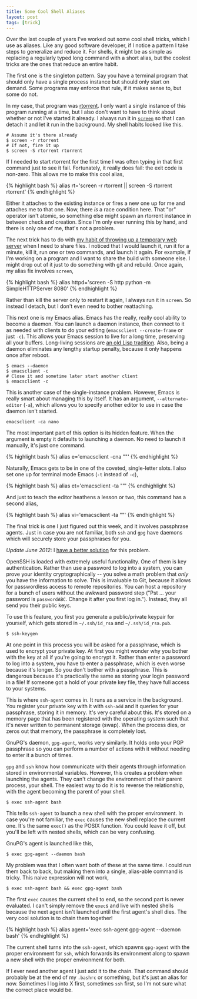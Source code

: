 ```yaml
---
title: Some Cool Shell Aliases
layout: post
tags: [trick]
---
```


Over the last couple of years I've worked out some cool shell tricks,
which I use as aliases. Like any good software developer, if I notice
a pattern I take steps to generalize and reduce it. For shells, it
might be as simple as replacing a regularly typed long command with a
short alias, but the coolest tricks are the ones that reduce an entire
habit.

The first one is the singleton pattern. Say you have a terminal
program that should only have a single process instance but should
only start on demand. Some programs may enforce that rule, if it makes
sense to, but some do not.

In my case, that program was
[rtorrent](http://libtorrent.rakshasa.no/). I only want a single
instance of this program running at a time, but I also don't want to
have to think about whether or not I've started it already. I always
run it in [`screen`](/blog/2009/03/05/) so that I can detach it and
let it run in the background. My shell habits looked like this.

    # Assume it's there already
    $ screen -r rtorrent
    # If not, fire it up
    $ screen -S rtorrent rtorrent

If I needed to start rtorrent for the first time I was often typing in
that first command just to see it fail. Fortunately, it really does
fail: the exit code is non-zero. This allows me to make this cool
alias,

{% highlight bash %}
alias rt='screen -r rtorrent || screen -S rtorrent rtorrent'
{% endhighlight %}

Either it attaches to the existing instance or fires a new one up for
me and attaches me to that one. Now, there *is* a race condition
here. That "or" operator isn't atomic, so something else might spawn
an rtorrent instance in between check and creation. Since I'm only ever
running this by hand, and there is only one of me, that's not a problem.

The next trick has to do with
[my habit of throwing up a temporary web server](/blog/2010/09/21/)
when I need to share files. I noticed that I would launch it, run it
for a minute, kill it, run one or two commands, and launch it
again. For example, if I'm working on a program and I want to share
the build with someone else. I might drop out of it just to do
something with git and rebuild. Once again, my alias fix involves
`screen`,

{% highlight bash %}
alias httpd='screen -S http python -m SimpleHTTPServer 8080'
{% endhighlight %}

Rather than kill the server only to restart it again, I always run it
in `screen`. So instead I detach, but I don't even need to bother
reattaching.

This next one is my Emacs alias. Emacs has the really, really cool
ability to become a daemon. You can launch a daemon instance, then
connect to it as needed with clients to do your editing (`emacsclient
--create-frame` or just `-c`). This allows your Emacs session to live
for a long time, preserving all your buffers. Long-living sessions are
[an old Lisp tradition](/blog/2011/01/30/). Also, being a daemon
eliminates any lengthy startup penalty, because it only happens once
after reboot.

    $ emacs --daemon
    $ emacsclient -c
    # Close it and sometime later start another client
    $ emacsclient -c

This is another case of the single-instance problem. However, Emacs is
really smart about managing this by itself. It has an argument,
`--alternate-editor` (`-a`), which allows you to specify another
editor to use in case the daemon isn't started.

    emacsclient -ca nano

The most important part of this option is its hidden feature. When the
argument is empty it defaults to launching a daemon. No need to launch
it manually, it's just one command.

{% highlight bash %}
alias e='emacsclient -cna ""'
{% endhighlight %}

Naturally, Emacs gets to be in one of the coveted, single-letter
slots. I also set one up for terminal mode Emacs (`-t` instead of
`-c`),

{% highlight bash %}
alias et='emacsclient -ta ""'
{% endhighlight %}

And just to teach the editor heathens a lesson or two, this command
has a second alias,

{% highlight bash %}
alias vi='emacsclient -ta ""'
{% endhighlight %}

The final trick is one I just figured out this week, and it involves
passphrase agents. Just in case you are not familiar, both `ssh` and
`gpg` have daemons which will securely store your passphrases for
you.

*Update June 2012:* I [have a better solution](/blog/2012/06/08/) for
this problem.

OpenSSH is loaded with extremely useful functionality. One of them is
key authentication. Rather than use a password to log into a system,
you can prove your identity cryptographically -- you solve a math
problem that *only* you have the information to solve. This is
invaluable to Git, because it allows for passwordless access to remote
repositories. You can host a repository for a bunch of users without
the awkward password step ("Pst ... your password is
`passwordABC`. Change it after you first log in."). Instead, they all
send you their public keys.

To use this feature, you first you generate a public/private keypair
for yourself, which gets stored in `~/.ssh/id_rsa` and
`~/.ssh/id_rsa.pub`.

    $ ssh-keygen

At one point in this process you will be asked for a passphrase, which
is used to encrypt your private key. At first you might wonder why you
bother with the key at all if you're going to encrypt it. Rather than
enter a password to log into a system, you have to enter a passphrase,
which is even worse because it's longer. So you don't bother with a
passphrase. This is dangerous because it's practically the same as
storing your login password in a file! If someone got a hold of your
private key file, they have full access to your systems.

This is where `ssh-agent` comes in. It runs as a service in the
background. You register your private key with it with `ssh-add` and
it queries for your passphrase, storing it in memory. It's very
careful about this. It's stored on a memory page that has been
registered with the operating system such that it's never written to
permanent storage (swap). When the process dies, or zeros out that
memory, the passphrase is completely lost.

GnuPG's daemon, `gpg-agent`, works very similarly. It holds onto your
PGP passphrase so you can perform a number of actions with it without
needing to enter it a bunch of times.

`gpg` and `ssh` know how communicate with their agents through
information stored in environmental variables. However, this creates a
problem when launching the agents. They can't change the environment
of their parent process, your shell. The easiest way to do it is to
reverse the relationship, with the agent becoming the parent of your
shell.

    $ exec ssh-agent bash

This tells `ssh-agent` to launch a new shell with the proper
environment. In case you're not familiar, the `exec` causes the new
shell replace the current one. It's the same `exec()` as the POSIX
function. You could leave it off, but you'll be left with nested
shells, which can be very confusing.

GnuPG's agent is launched like this,

    $ exec gpg-agent --daemon bash

My problem was that I often want both of these at the same time. I
could run them back to back, but making them into a single, alias-able
command is tricky. This naive expression will not work,

    $ exec ssh-agent bash && exec gpg-agent bash

The first `exec` causes the current shell to end, so the second part
is never evaluated. I can't simply remove the `exec`s and live with
nested shells because the next agent isn't launched until the first
agent's shell dies. The very cool solution is to chain them together!

{% highlight bash %}
alias agent='exec ssh-agent gpg-agent --daemon bash'
{% endhighlight %}

The current shell turns into the `ssh-agent`, which spawns `gpg-agent`
with the proper environment for `ssh`, which forwards its environment
along to spawn a new shell with the proper environment for both.

If I ever need another agent I just add it to the chain. That command
should probably be at the end of my `.bashrc` or something, but it's
just an alias for now. Sometimes I log into X first, sometimes `ssh`
first, so I'm not sure what the correct place would be.
